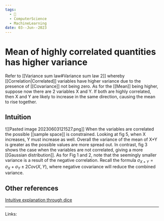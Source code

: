 ```yaml
---
tags:
  - 🌱
  - ComputerScience
  - MachineLearning
date: 03--Jun--2023
---
```


# Mean of highly correlated quantities has higher variance

Refer to [[Variance sum law#Variance sum law 2]] whereby [[Correlation|Correlated]] variables have higher variance due to the presence of [[Covariance]] not being zero. As for the [[Mean]] being higher, suppose now there are 2 variables X and Y. If both are highly correlated, then X and Y are likely to increase in the same direction, causing the mean to rise together.

## Intuition
![[Pasted image 20230603121527.png]]
When the variables are correlated the possible [[sample space]] is constrained. Looking at fig 5, when X increases, Y must increase as well. Overall the variance of the mean of X+Y is greater as the possible values are more spread out. In contrast, fig 3 shows the case when the variables are not correlated, giving a more [[Gaussian distribution]].
As for Fig 1 and 2, note that the seemingly smaller variance is a result of the negative correlation. Recall the formula $\sigma_{X+Y} = \sigma_X + \sigma_Y \pm 2Cov(X,Y)$, where negative covariance will reduce the combined variance.
## Other references
[Intuitive explanation through dice](https://stats.stackexchange.com/questions/464200/why-highly-correlated-means-higher-variance)

---
Links: 